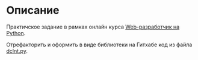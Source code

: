 # Описание

Практичское задание в рамках онлайн курса 
[Web-разработчик на Python](https://otus.ru/lessons/webpython/).

Отрефакторить и оформить в виде библиотеки на Гитхабе код из файла 
[dclnt.py](dclnt.py).
